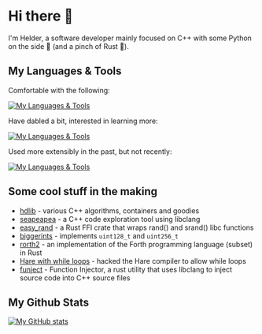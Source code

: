 # Hi there 👋

I'm Helder, a software developer mainly focused on C++ with some Python on the side 🐍 (and a pinch of Rust 🦀).  


## My Languages & Tools

Comfortable with the following:

[![My Languages & Tools](https://skillicons.dev/icons?i=c,cpp,python,rust,bash,cmake,linux,vscode,docker&theme=dark)](https://skillicons.dev)

Have dabled a bit, interested in learning more:

[![My Languages & Tools](https://skillicons.dev/icons?i=zig,golang,haskell&theme=dark)](https://skillicons.dev)

Used more extensibly in the past, but not recently:

[![My Languages & Tools](https://skillicons.dev/icons?i=matlab,latex,raspberrypi&theme=dark)](https://skillicons.dev)


## Some cool stuff in the making
- [hdlib](https://github.com/helderTZ/hdlib) - various C++ algorithms, containers and goodies
- [seapeapea](https://github.com/helderTZ/seapeapea) - a C++ code exploration tool using libclang
- [easy_rand](https://github.com/helderTZ/easy_rand) - a Rust FFI crate that wraps rand() and srand() libc functions
- [biggerints](https://github.com/helderTZ/biggerints) - implements `uint128_t` and `uint256_t`
- [rorth2](https://github.com/helderTZ/rorth2) - an implementation of the Forth programming language (subset) in Rust
- [Hare with while loops](https://github.com/helderTZ/hare-with-while-loop) - hacked the Hare compiler to allow while loops
- [funject](https://github.com/helderTZ/funject) - Function Injector, a rust utility that uses libclang to inject source code into C++ source files


## My Github Stats
[![My GitHub stats](https://github-readme-stats.vercel.app/api?username=helderTZ&show_icons=true&theme=vue-dark)](https://github.com/anuraghazra/github-readme-stats)

